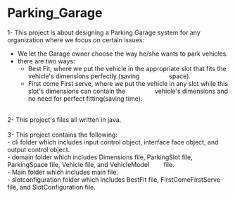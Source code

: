 # Parking_Garage
1- This project is about designing a Parking Garage system for any organization where we focus on certain issues:<br/>
- We let the Garage owner choose the way he/she wants to park vehicles.<br/>
- there are two ways: <br/>
    - Best Fit, where we put the vehicle in the appropriate slot that fits the vehicle's dimensions perfectly (saving &emsp;&emsp;&emsp;&emsp;&ensp;space).<br/>
    - First come First serve, where we put the vehicle in any slot while this slot's dimensions can contain the &emsp;&emsp;&emsp;&emsp;&ensp;vehicle's dimensions and no need for perfect fitting(saving time).<br/>
<br/>
2- This project's files all written in java.<br/>
<br/>
3- This project contains the following:<br/>
    - cli folder which includes input control object, interface face object, and output control object.<br/>
- domain folder which includes Dimensions file, ParkingSlot file, ParkingSpace file, Vehicle file, and VehicleModel &emsp;&ensp;&nbsp;&nbsp;file.<br/>
- Main folder which includes main file.<br/>
- slotconfiguration folder which includes BestFit file, FirstComeFirstServe file, and SlotConfiguration file.<br/>
